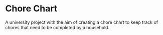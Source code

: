 # Chore Chart

A university project with the aim of creating a chore chart to keep track of chores that need to be completed by a household.
